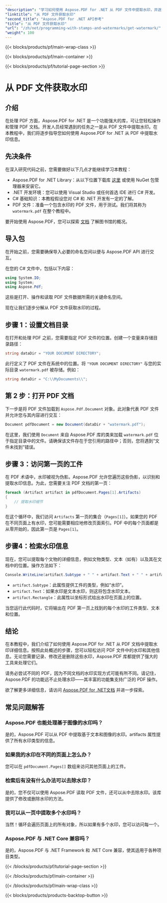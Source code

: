 ```yaml
---
"description": "学习如何使用 Aspose.PDF for .NET 从 PDF 文件中提取水印，并逐步指导您。水印提取的详细教程。"
"linktitle": "从 PDF 文件获取水印"
"second_title": "Aspose.PDF for .NET API参考"
"title": "从 PDF 文件获取水印"
"url": "/zh/net/programming-with-stamps-and-watermarks/get-watermark/"
"weight": 100
---
```


{{< blocks/products/pf/main-wrap-class >}}

{{< blocks/products/pf/main-container >}}

{{< blocks/products/pf/tutorial-page-section >}}

# 从 PDF 文件获取水印

## 介绍

在处理 PDF 方面，Aspose.PDF for .NET 是一个功能强大的库，可让您轻松操作和管理 PDF 文档。开发人员经常遇到的任务之一是从 PDF 文件中提取水印。在本教程中，我们将逐步指导您如何使用 Aspose.PDF for .NET 从 PDF 中提取水印信息。

## 先决条件

在深入研究代码之前，您需要做好以下几点才能继续学习本教程：

- Aspose.PDF for .NET Library：从以下位置下载库 [这里](https://releases.aspose.com/pdf/net/) 或使用 NuGet 包管理器来安装它。
- .NET 开发环境：您可以使用 Visual Studio 或任何首选 IDE 进行 C# 开发。
- C# 基础知识：本教程假设您对 C# 和 .NET 开发有一定的了解。
- PDF 文件：准备一个包含水印的 PDF 文件，用于测试。我们将其称为 `watermark.pdf` 在整个教程中。

要开始使用 Aspose.PDF，您可以探索 [文档](https://reference.aspose.com/pdf/net/) 了解图书馆的概况。

## 导入包

在开始之前，您需要确保导入必要的命名空间以便与 Aspose.PDF API 进行交互。 

在您的 C# 文件中，包括以下内容：

```csharp
using System.IO;
using System;
using Aspose.Pdf;
```

这些是打开、操作和读取 PDF 文件数据所需的关键命名空间。

现在让我们逐步分解从 PDF 文件获取水印的过程。

## 步骤 1：设置文档目录

在打开和处理 PDF 之前，您需要指定 PDF 文件的位置。创建一个变量来存储目录路径：

```csharp
string dataDir = "YOUR DOCUMENT DIRECTORY";
```

此行定义了 PDF 文件在系统中的位置。将 `"YOUR DOCUMENT DIRECTORY"` 与您的实际目录 `watermark.pdf` 被存储。例如：

```csharp
string dataDir = "C:\\MyDocuments\\";
```

## 第 2 步：打开 PDF 文档

下一步是将 PDF 文件加载到 `Aspose.Pdf.Document` 对象。此对象代表 PDF 文件并允许您与其内容进行交互：

```csharp
Document pdfDocument = new Document(dataDir + "watermark.pdf");
```

在这里，我们使用 `Document` 来自 Aspose.PDF 库的类来加载 `watermark.pdf` 位于指定目录中的文件。请确保该文件存在于您引用的路径中；否则，您将遇到“文件未找到”错误。

## 步骤 3：访问第一页的工件

在 PDF 术语中，水印被视为伪影。Aspose.PDF 允许您遍历这些伪影，以识别和提取水印信息。为此，您需要关注 PDF 文档的第一页：

```csharp
foreach (Artifact artifact in pdfDocument.Pages[1].Artifacts)
{
    // 提取水印细节
}
```

在这个循环中，我们访问 `Artifacts` 第一页的集合（`Pages[1]`）。如果您的 PDF 在不同页面上有水印，您可能需要相应地修改页面索引。PDF 中的每个页面都是从零开始的，因此第一页是 `Pages[1]`。

## 步骤4：检索水印信息

现在，您可以提取每个文物的详细信息，例如文物类型、文本（如有）以及其在文档中的位置。操作方法如下：

```csharp
Console.WriteLine(artifact.Subtype + " " + artifact.Text + " " + artifact.Rectangle);
```

- `artifact.Subtype`：此属性提供工件的类型，例如“水印”。
- `artifact.Text`：如果水印是文本水印，则这将包含水印文本。
- `artifact.Rectangle`：此属性以坐标形式给出水印在页面上的位置。

当您运行此代码时，它将输出在 PDF 第一页上找到的每个水印的工件类型、文本和位置。

## 结论

在本教程中，我们介绍了如何使用 Aspose.PDF for .NET 从 PDF 文档中提取水印详细信息。按照此处概述的步骤，您可以轻松访问 PDF 文件中的水印和其他信息。无论您需要记录、修改还是删除这些水印，Aspose.PDF 库都提供了强大的工具来处理它们。

请务必尝试不同的 PDF，因为不同文档的水印实现方式可能有所不同。请记住，Aspose.PDF 的功能远不止处理水印——其丰富的功能集支持广泛的 PDF 操作。

欲了解更多详细信息，请访问 [Aspose.PDF for .NET文档](https://reference.aspose.com/pdf/net/) 并进一步探索。

## 常见问题解答

### Aspose.PDF 也能处理基于图像的水印吗？
是的，Aspose.PDF 可以从 PDF 中提取基于文本和图像的水印。artifacts 属性提供了所有水印类型的信息。

### 如果我的水印在不同的页面上怎么办？
您可以在 `pdfDocument.Pages[]` 数组来访问其他页面上的工件。

### 检索后有没有什么办法可以去除水印？
是的，您不仅可以使用 Aspose.PDF 读取 PDF 文件，还可以从中去除水印。该库提供了修改或删除水印的方法。

### 我可以从一页中提取多个水印吗？
当然！循环会遍历页面上的所有对象，所以如果有多个水印，您可以访问每一个。

### Aspose.PDF 与 .NET Core 兼容吗？
是的，Aspose.PDF 与 .NET Framework 和 .NET Core 兼容，使其适用于各种项目类型。

{{< /blocks/products/pf/tutorial-page-section >}}

{{< /blocks/products/pf/main-container >}}

{{< /blocks/products/pf/main-wrap-class >}}

{{< blocks/products/products-backtop-button >}}